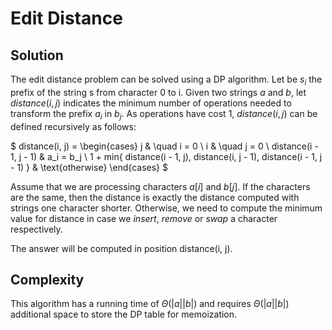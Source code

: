 # Edit Distance

## Solution

The edit distance problem can be solved using a DP algorithm. Let be $s_i$ the prefix of the string s from character 0 to i. Given two strings $a$ and $b$, let $distance(i, j)$ indicates the minimum number of operations needed to transform the prefix $a_i$ in $b_j$.
As operations have cost 1, $distance(i, j)$ can be defined recursively as follows:

$
distance(i, j) =
  \begin{cases}
    j       & \quad i = 0 \\
    i       & \quad j = 0 \\
    distance(i - 1, j - 1)   & a_i = b_j \\
    1 + min\{
        distance(i - 1, j),
        distance(i, j - 1),
        distance(i - 1, j - 1)
    \} & \text{otherwise}
  \end{cases}
$

Assume that we are processing characters $a[i]$ and $b[j]$. If the characters are the same, then the distance is exactly the distance computed with strings one character shorter. Otherwise, we need to compute the minimum value for distance in case we $insert$, $remove$ or $swap$ a character respectively.

The answer will be computed in position distance(i, j).

## Complexity

This algorithm has a running time of $\Theta(|a||b|)$ and requires $\Theta(|a||b|)$ additional space to store the DP table for memoization.